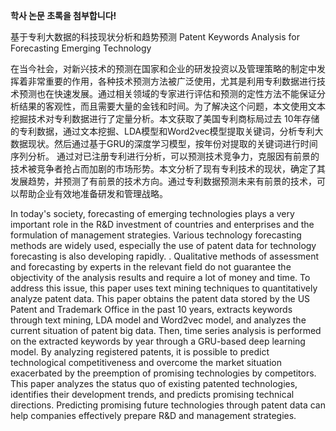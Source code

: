 **학사 논문 초록을 첨부합니다!**

基于专利大数据的科技现状分析和趋势预测
Patent Keywords Analysis for Forecasting Emerging Technology

在当今社会，对新兴技术的预测在国家和企业的研发投资以及管理策略的制定中发挥着非常重要的作用，各种技术预测方法被广泛使用，尤其是利用专利数据进行技术预测也在快速发展。通过相关领域的专家进行评估和预测的定性方法不能保证分析结果的客观性，而且需要大量的金钱和时间。为了解决这个问题，本文使用文本挖掘技术对专利数据进行了定量分析。本文获取了美国专利商标局过去 10年存储的专利数据，通过文本挖掘、LDA模型和Word2vec模型提取关键词，分析专利大数据现状。然后通过基于GRU的深度学习模型，按年份对提取的关键词进行时间序列分析。
通过对已注册专利进行分析，可以预测技术竞争力，克服因有前景的技术被竞争者抢占而加剧的市场形势。本文分析了现有专利技术的现状，确定了其发展趋势，并预测了有前景的技术方向。通过专利数据预测未来有前景的技术，可以帮助企业有效地准备研发和管理战略。

In today's society, forecasting of emerging technologies plays a very important role in the R&D investment of countries and enterprises and the formulation of management strategies. Various technology forecasting methods are widely used, especially the use of patent data for technology forecasting is also developing rapidly. . Qualitative methods of assessment and forecasting by experts in the relevant field do not guarantee the objectivity of the analysis results and require a lot of money and time. To address this issue, this paper uses text mining techniques to quantitatively analyze patent data. This paper obtains the patent data stored by the US Patent and Trademark Office in the past 10 years, extracts keywords through text mining, LDA model and Word2vec model, and analyzes the current situation of patent big data. Then, time series analysis is performed on the extracted keywords by year through a GRU-based deep learning model.
By analyzing registered patents, it is possible to predict technological competitiveness and overcome the market situation exacerbated by the preemption of promising technologies by competitors. This paper analyzes the status quo of existing patented technologies, identifies their development trends, and predicts promising technical directions. Predicting promising future technologies through patent data can help companies effectively prepare R&D and management strategies.
